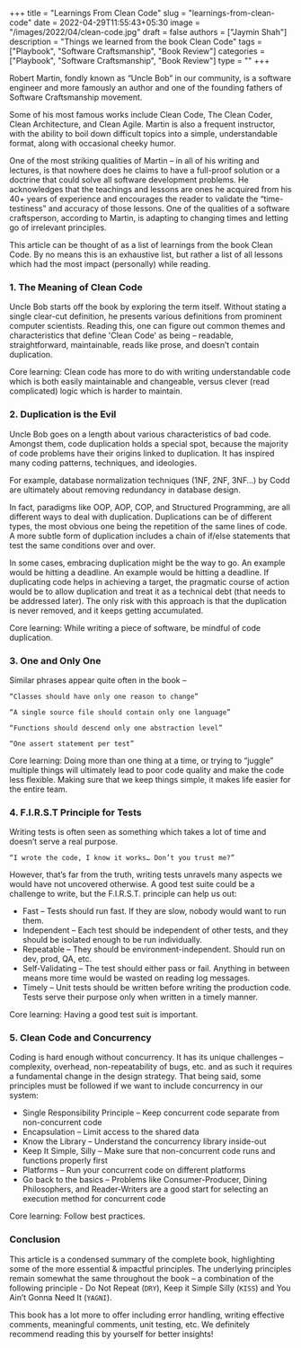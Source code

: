 +++
title = "Learnings From Clean Code"
slug = "learnings-from-clean-code"
date = 2022-04-29T11:55:43+05:30
image = "/images/2022/04/clean-code.jpg"
draft = false
authors = ["Jaymin Shah"]
description = "Things we learned from the book Clean Code"
tags = ["Playbook", "Software Craftsmanship", "Book Review"]
categories = ["Playbook", "Software Craftsmanship", "Book Review"]
type = ""
+++

Robert Martin, fondly known as “Uncle Bob” in our community, is a software engineer and more famously an author and one of the founding fathers of Software Craftsmanship movement.

Some of his most famous works include Clean Code, The Clean Coder, Clean Architecture, and Clean Agile. Martin is also a frequent instructor, with the ability to boil down difficult topics into a simple, understandable format, along with occasional cheeky humor.

One of the most striking qualities of Martin – in all of his writing and lectures, is that nowhere does he claims to have a full-proof solution or a doctrine that could solve all software development problems. He acknowledges that the teachings and lessons are ones he acquired from his 40+ years of experience and encourages the reader to validate the “time-testiness” and accuracy of those lessons. One of the qualities of a software craftsperson, according to Martin, is adapting to changing times and letting go of irrelevant principles.

This article can be thought of as a list of learnings from the book Clean Code. By no means this is an exhaustive list, but rather a list of all lessons which had the most impact (personally) while reading.

### 1. The Meaning of Clean Code

Uncle Bob starts off the book by exploring the term itself.
Without stating a single clear-cut definition, he presents various definitions from prominent computer scientists.
Reading this, one can figure out common themes and characteristics that define 'Clean Code' as being – readable, straightforward, maintainable, reads like prose, and doesn’t contain duplication.

Core learning: Clean code has more to do with writing understandable code which is both easily maintainable and changeable, versus clever (read complicated) logic which is harder to maintain.

### 2. Duplication is the Evil

Uncle Bob goes on a length about various characteristics of bad code.
Amongst them, code duplication holds a special spot, because the majority of code problems have their origins linked to duplication.
It has inspired many coding patterns, techniques, and ideologies.

For example, database normalization techniques (1NF, 2NF, 3NF…) by Codd are ultimately about removing redundancy in database design.

In fact, paradigms like OOP, AOP, COP, and Structured Programming, are all different ways to deal with duplication.
Duplications can be of different types, the most obvious one being the repetition of the same lines of code.
A more subtle form of duplication includes a chain of if/else statements that test the same conditions over and over.

In some cases, embracing duplication might be the way to go. An example would be hitting a deadline.
An example would be hitting a deadline.
If duplicating code helps in achieving a target, the pragmatic course of action would be to allow duplication and treat it as a technical debt (that needs to be addressed later).
The only risk with this approach is that the duplication is never removed, and it keeps getting accumulated.

Core learning: While writing a piece of software, be mindful of code duplication.

### 3. One and Only One

Similar phrases appear quite often in the book –

`“Classes should have only one reason to change”`

`“A single source file should contain only one language”`

`“Functions should descend only one abstraction level”`

`“One assert statement per test”`

Core learning: Doing more than one thing at a time, or trying to “juggle” multiple things will ultimately lead to poor code quality and make the code less flexible. Making sure that we keep things simple, it makes life easier for the entire team.

### 4. F.I.R.S.T Principle for Tests

Writing tests is often seen as something which takes a lot of time and doesn’t serve a real purpose.

`“I wrote the code, I know it works… Don’t you trust me?”`

However, that’s far from the truth, writing tests unravels many aspects we would have not uncovered otherwise.
A good test suite could be a challenge to write, but the F.I.R.S.T. principle can help us out:

- Fast – Tests should run fast. If they are slow, nobody would want to run them.
- Independent – Each test should be independent of other tests, and they should be isolated enough to be run individually.
- Repeatable – They should be environment-independent. Should run on dev, prod, QA, etc.
- Self-Validating – The test should either pass or fail. Anything in between means more time would be wasted on reading log messages.
- Timely – Unit tests should be written before writing the production code. Tests serve their purpose only when written in a timely manner.

Core learning: Having a good test suit is important.

### 5. Clean Code and Concurrency

Coding is hard enough without concurrency.
It has its unique challenges – complexity, overhead, non-repeatability of bugs, etc. and as such it requires a fundamental change in the design strategy.
That being said, some principles must be followed if we want to include concurrency in our system:

- Single Responsibility Principle – Keep concurrent code separate from non-concurrent code
- Encapsulation – Limit access to the shared data
- Know the Library – Understand the concurrency library inside-out
- Keep It Simple, Silly – Make sure that non-concurrent code runs and functions properly first
- Platforms – Run your concurrent code on different platforms
- Go back to the basics – Problems like Consumer-Producer, Dining Philosophers, and Reader-Writers are a good start for selecting an execution method for concurrent code

Core learning: Follow best practices.

### Conclusion

This article is a condensed summary of the complete book, highlighting some of the more essential & impactful principles.
The underlying principles remain somewhat the same throughout the book – a combination of the following principle - Do Not Repeat (`DRY`), Keep it Simple Silly (`KISS`) and You Ain’t Gonna Need It (`YAGNI`).

This book has a lot more to offer including error handling, writing effective comments, meaningful comments, unit testing, etc.
We definitely recommend reading this by yourself for better insights!
